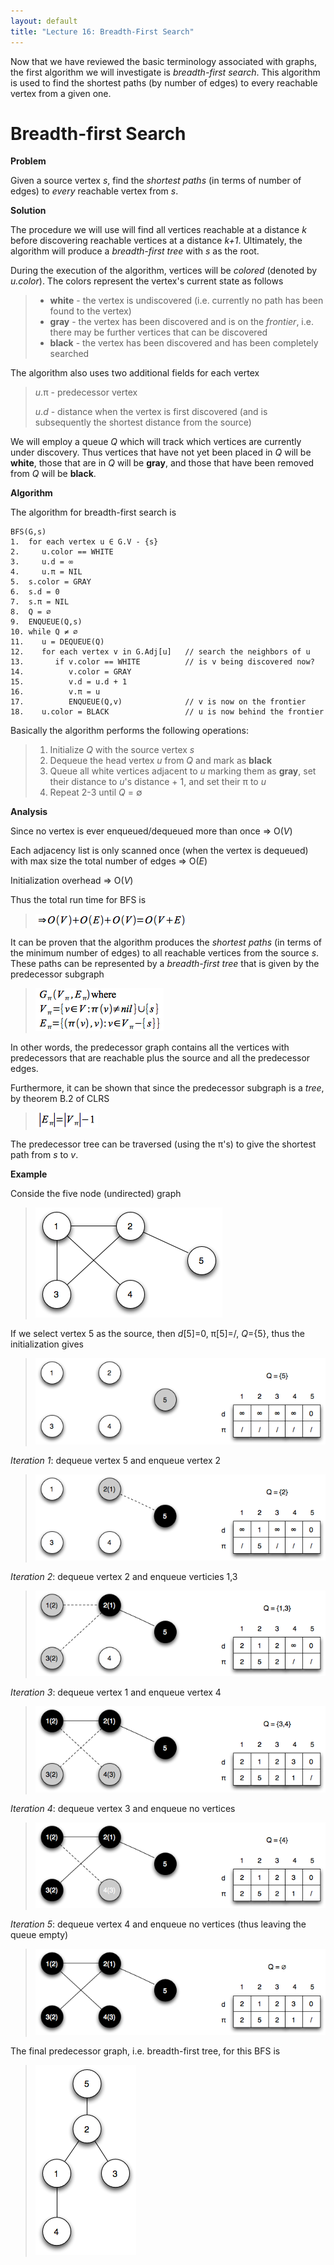 ```yaml
---
layout: default
title: "Lecture 16: Breadth-First Search"
---
```


Now that we have reviewed the basic terminology associated with graphs, the first algorithm we will investigate is *breadth-first search*. This algorithm is used to find the shortest paths (by number of edges) to every reachable vertex from a given one.

Breadth-first Search
====================

**Problem**

Given a source vertex *s*, find the *shortest paths* (in terms of number of edges) to *every* reachable vertex from *s*.

**Solution**

The procedure we will use will find all vertices reachable at a distance *k* before discovering reachable vertices at a distance *k+1*. Ultimately, the algorithm will produce a *breadth-first tree* with *s* as the root.

During the execution of the algorithm, vertices will be *colored* (denoted by *u.color*). The colors represent the vertex's current state as follows

> -   **white** - the vertex is undiscovered (i.e. currently no path has been found to the vertex)
> -   **gray** - the vertex has been discovered and is on the *frontier*, i.e. there may be further vertices that can be discovered
> -   **black** - the vertex has been discovered and has been completely searched

The algorithm also uses two additional fields for each vertex

> *u*.π - predecessor vertex
>
> *u*.*d* - distance when the vertex is first discovered (and is subsequently the shortest distance from the source)

We will employ a queue *Q* which will track which vertices are currently under discovery. Thus vertices that have not yet been placed in *Q* will be **white**, those that are in *Q* will be **gray**, and those that have been removed from *Q* will be **black**.

**Algorithm**

The algorithm for breadth-first search is

	BFS(G,s)
	1.  for each vertex u ∈ G.V - {s}
	2.     u.color == WHITE
	3.     u.d = ∞
	4.     u.π = NIL
	5.  s.color = GRAY
	6.  s.d = 0
	7.  s.π = NIL
	8.  Q = ∅
	9.  ENQUEUE(Q,s)
	10. while Q ≠ ∅
	11.    u = DEQUEUE(Q)
	12.    for each vertex v in G.Adj[u]   // search the neighbors of u
	13.       if v.color == WHITE          // is v being discovered now?
	14.          v.color = GRAY
	15.          v.d = u.d + 1
	16.          v.π = u
	17.          ENQUEUE(Q,v)              // v is now on the frontier
	18.    u.color = BLACK                 // u is now behind the frontier

Basically the algorithm performs the following operations:

> 1.  Initialize *Q* with the source vertex *s*
> 2.  Dequeue the head vertex *u* from *Q* and mark as **black**
> 3.  Queue all white vertices adjacent to *u* marking them as **gray**, set their distance to *u*'s distance + 1, and set their π to *u*
> 4.  Repeat 2-3 until *Q* = ∅

**Analysis**

Since no vertex is ever enqueued/dequeued more than once ⇒ O(*V*)

Each adjacency list is only scanned once (when the vertex is dequeued) with max size the total number of edges ⇒ O(*E*)

Initialization overhead ⇒ O(*V*)

Thus the total run time for BFS is

> ![image](images/lecture16/bfsanalysis.png)

It can be proven that the algorithm produces the *shortest paths* (in terms of the minimum number of edges) to all reachable vertices from the source *s*. These paths can be represented by a *breadth-first tree* that is given by the predecessor subgraph

> ![image](images/lecture16/bfspred.png)

In other words, the predecessor graph contains all the vertices with predecessors that are reachable plus the source and all the predecessor edges.

Furthermore, it can be shown that since the predecessor subgraph is a *tree*, by theorem B.2 of CLRS

> ![image](images/lecture16/bfspredformula.png)

The predecessor tree can be traversed (using the π's) to give the shortest path from *s* to *v*.

**Example**

Conside the five node (undirected) graph

> ![image](images/lecture16/bfsexample.png)

If we select vertex 5 as the source, then *d*[5]=0, π[5]=/, *Q*={5}, thus the initialization gives

> ![image](images/lecture16/bfsexample1.png)

*Iteration 1*: dequeue vertex 5 and enqueue vertex 2

> ![image](images/lecture16/bfsexample2.png)

*Iteration 2*: dequeue vertex 2 and enqueue verticies 1,3

> ![image](images/lecture16/bfsexample3.png)

*Iteration 3*: dequeue vertex 1 and enqueue vertex 4

> ![image](images/lecture16/bfsexample4.png)

*Iteration 4*: dequeue vertex 3 and enqueue no vertices

> ![image](images/lecture16/bfsexample5.png)

*Iteration 5*: dequeue vertex 4 and enqueue no vertices (thus leaving the queue empty)

> ![image](images/lecture16/bfsexample6.png)

The final predecessor graph, i.e. breadth-first tree, for this BFS is

> ![image](images/lecture16/bfsexampletree.png)

